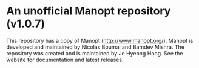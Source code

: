 # An unofficial Manopt repository (v1.0.7)
This repository has a copy of Manopt (http://www.manopt.org/). Manopt is developed and maintained by Nicolas Boumal and Bamdev Mishra. The repository was created and is maintained by Je Hyeong Hong. See the website for documentation and latest releases.
